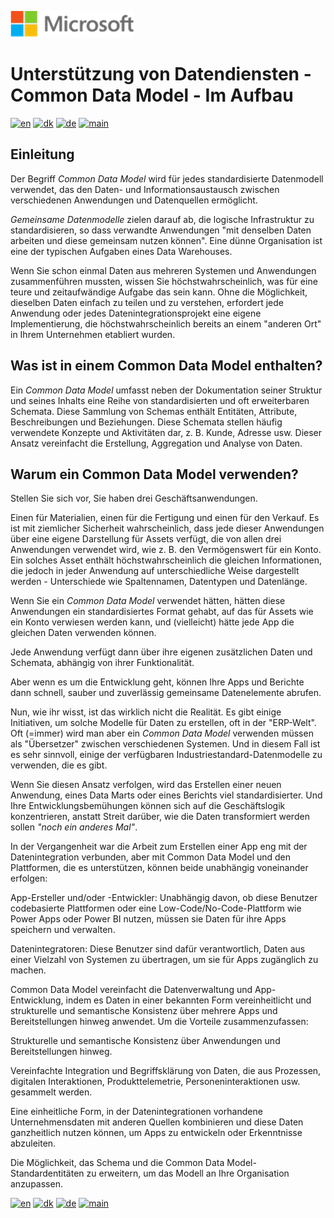 ![microsoft](../../images/microsoft.png)

# Unterstützung von Datendiensten - Common Data Model - Im Aufbau

[![en](https://img.shields.io/badge/lang-en-red.svg)](CommonDataModel.md)
[![dk](https://img.shields.io/badge/lang-dk-green.svg)](CommonDataModel-da.md)
[![de](https://img.shields.io/badge/lang-de-yellow.svg)](CommonDataModel-de.md)
[![main](https://img.shields.io/badge/main-document-blue.svg)](../../README.md)

## Einleitung

Der Begriff *Common Data Model* wird für jedes standardisierte Datenmodell verwendet, das den Daten- und Informationsaustausch zwischen verschiedenen Anwendungen und Datenquellen ermöglicht. 

*Gemeinsame Datenmodelle* zielen darauf ab, die logische Infrastruktur zu standardisieren, so dass verwandte Anwendungen "mit denselben Daten arbeiten und diese gemeinsam nutzen können".
Eine dünne Organisation ist eine der typischen Aufgaben eines Data Warehouses.

Wenn Sie schon einmal Daten aus mehreren Systemen und Anwendungen zusammenführen mussten, wissen Sie höchstwahrscheinlich, was für eine teure und zeitaufwändige Aufgabe das sein kann.
Ohne die Möglichkeit, dieselben Daten einfach zu teilen und zu verstehen, erfordert jede Anwendung oder jedes Datenintegrationsprojekt eine eigene Implementierung, die höchstwahrscheinlich bereits 
an einem "anderen Ort" in Ihrem Unternehmen etabliert wurden.

## Was ist in einem Common Data Model enthalten?

Ein *Common Data Model* umfasst neben der Dokumentation seiner Struktur und seines Inhalts  eine Reihe von standardisierten und oft erweiterbaren Schemata. Diese Sammlung von Schemas enthält Entitäten,
Attribute, Beschreibungen und Beziehungen. Diese Schemata stellen häufig verwendete Konzepte und Aktivitäten dar, z. B. Kunde, Adresse usw. 
Dieser Ansatz vereinfacht die Erstellung, Aggregation und Analyse von Daten.

## Warum ein Common Data Model verwenden?

Stellen Sie sich vor, Sie haben drei Geschäftsanwendungen.

Einen für Materialien, einen für die Fertigung und einen für den Verkauf. Es ist mit ziemlicher Sicherheit wahrscheinlich, dass jede dieser Anwendungen über eine eigene Darstellung für Assets verfügt, die von allen drei Anwendungen verwendet wird, wie z. B.
den Vermögenswert für ein Konto. Ein solches Asset enthält höchstwahrscheinlich die gleichen Informationen, die jedoch in jeder Anwendung auf unterschiedliche Weise dargestellt werden - Unterschiede wie Spaltennamen, Datentypen und Datenlänge.

Wenn Sie ein *Common Data Model* verwendet hätten, hätten diese Anwendungen ein standardisiertes Format gehabt, auf das für Assets wie ein Konto verwiesen werden kann, und (vielleicht) hätte jede App die gleichen Daten verwenden können.

Jede Anwendung verfügt dann über ihre eigenen zusätzlichen Daten und Schemata, abhängig von ihrer Funktionalität. 

Aber wenn es um die Entwicklung geht, können Ihre Apps und Berichte dann schnell, sauber und zuverlässig gemeinsame Datenelemente abrufen.

Nun, wie ihr wisst, ist das wirklich nicht die Realität. Es gibt einige Initiativen, um solche Modelle für Daten zu erstellen, oft in der "ERP-Welt". Oft (=immer) wird man aber ein *Common Data Model* verwenden müssen
als "Übersetzer" zwischen verschiedenen Systemen. Und in diesem Fall ist es sehr sinnvoll, einige der verfügbaren Industriestandard-Datenmodelle zu verwenden, die es gibt.

Wenn Sie diesen Ansatz verfolgen, wird das Erstellen einer neuen Anwendung, eines Data Marts oder eines Berichts viel standardisierter. Und Ihre Entwicklungsbemühungen können sich auf die Geschäftslogik konzentrieren, anstatt
Streit darüber, wie die Daten transformiert werden sollen *"noch ein anderes Mal"*.

In der Vergangenheit war die Arbeit zum Erstellen einer App eng mit der Datenintegration verbunden, aber mit Common Data Model und den Plattformen, die es unterstützen, können beide unabhängig voneinander erfolgen:

App-Ersteller und/oder -Entwickler: Unabhängig davon, ob diese Benutzer codebasierte Plattformen oder eine Low-Code/No-Code-Plattform wie Power Apps oder Power BI nutzen, müssen sie Daten für ihre Apps speichern und verwalten.

Datenintegratoren: Diese Benutzer sind dafür verantwortlich, Daten aus einer Vielzahl von Systemen zu übertragen, um sie für Apps zugänglich zu machen.

Common Data Model vereinfacht die Datenverwaltung und App-Entwicklung, indem es Daten in einer bekannten Form vereinheitlicht und strukturelle und semantische Konsistenz über mehrere Apps und Bereitstellungen hinweg anwendet. Um die Vorteile zusammenzufassen:

Strukturelle und semantische Konsistenz über Anwendungen und Bereitstellungen hinweg.

Vereinfachte Integration und Begriffsklärung von Daten, die aus Prozessen, digitalen Interaktionen, Produkttelemetrie, Personeninteraktionen usw. gesammelt werden.

Eine einheitliche Form, in der Datenintegrationen vorhandene Unternehmensdaten mit anderen Quellen kombinieren und diese Daten ganzheitlich nutzen können, um Apps zu entwickeln oder Erkenntnisse abzuleiten.

Die Möglichkeit, das Schema und die Common Data Model-Standardentitäten zu erweitern, um das Modell an Ihre Organisation anzupassen.

[![en](https://img.shields.io/badge/lang-en-red.svg)](CommonDataModel.md)
[![dk](https://img.shields.io/badge/lang-dk-green.svg)](CommonDataModel-da.md)
[![de](https://img.shields.io/badge/lang-de-yellow.svg)](CommonDataModel-de.md)
[![main](https://img.shields.io/badge/main-document-blue.svg)](../../README.md)

